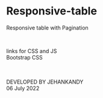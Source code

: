 # Responsive-table
Responsive table with Pagination


<br>

links for CSS and JS
<br>
Bootstrap CSS

<link rel="stylesheet" href="https://stackpath.bootstrapcdn.com/bootstrap/4.2.1/css/bootstrap.min.css" integrity="sha384-                                                       GJzZqFGwb1QTTN6wy59ffF1BuGJpLSa9DkKMp0DgiMDm4iYMj70gZWKYbI706tWS" crossorigin="anonymous">
    


<br><br>
DEVELOPED BY JEHANKANDY <br>
06 July 2022
